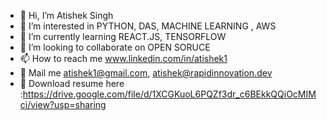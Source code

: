 - 👋 Hi, I’m Atishek Singh
- 👀 I’m interested in PYTHON, DAS, MACHINE LEARNING , AWS
- 🌱 I’m currently learning REACT.JS, TENSORFLOW
- 💞️ I’m looking to collaborate on OPEN SORUCE 
- 📫 How to reach me www.linkedin.com/in/atishek1
- 📧 Mail me atishek1@gmail.com, atishek@rapidinnovation.dev
- :page_facing_up:   Download resume here :https://drive.google.com/file/d/1XCGKuoL6PQZf3dr_c6BEkkQQiOcMIMci/view?usp=sharing

<!---
atisheksingh/atisheksingh is a ✨ special ✨ repository because its `README.md` (this file) appears on your GitHub profile.
You can click the Preview link to take a look at your changes.
--->
